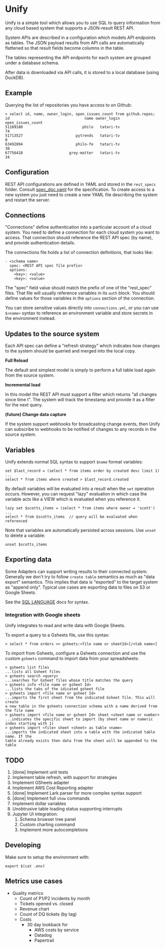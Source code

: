 # Unify

Unify is a simple tool which allows you to use SQL to query information from any
cloud based system that supports a JSON-result REST API. 

System APIs are described in a configuration which models API endpoints as tables.
The JSON payload results from API calls are automatically flattened so that
result fields become columns in the table.

The tables representing the API endpoints for each system are grouped under a database schema.

After data is downloaded via API calls, it is stored to a local database (using DuckDB).

## Example

Querying the list of repositories you have access to on Github:

    > select id, name, owner_login, open_issues_count from github.repos;
    id                                  name owner_login  open_issues_count
    51189180                           philo   tatari-tv                 74
    51713527                        pytrends   tatari-tv                  0
    63492894                        philo-fe   tatari-tv                 30
    67756418                     grey-matter   tatari-tv                 34

## Configuration

REST API configurations are defined in YAML and stored in the `rest_specs` folder.
Consult [spec_doc.yaml](./rest_specs/spec_doc.yaml) for the specification. To
create access to a new system you just need to create a new YAML file describing
the system and restart the server.

## Connections

"Connections" define authentication into a particular account of a cloud system.
You need to define a connection for each cloud system you want to access. That
connection should reference the REST API spec (by name), and provide authentication
details.

The connections file holds a list of connection definitions, that looks like:

    - <schema name>
      spec: <REST API spec file prefix>
      options:
        <key>: <value>
        <key>: <value>

The "spec" field value should match the prefix of one of the "rest_spec" files. That
file will usually reference variables in its `auth` block. You should define values
for those variables in the `options` section of the connection.

You can store sensitive values directly into `connections.yml`, or you can use
`$<name>` syntax to reference an environment variable and store secrets in the
environment instead.

## Updates to the source system

Each API spec can define a "refresh strategy" which indicates how changes to the
system should be queried and merged into the local copy.

**Full Reload**

The default and simplest model is simply to perform a full table load again from
the source system.

**Incremental load**

In this model the REST API must support a filter which returns "all changes since
time t". The system will track the timestamp and provide it as a filter for the
next query.

**(future) Change data capture**

If the system support webhooks for broadcasting change events, then Unify can subscribe
to webhooks to be notified of changes to any records in the source system.

## Variables

Unify extends normal SQL syntax to support `$name` format variables:

    set $last_record = (select * from items order by created desc limit 1)
    ...
    select * from items where created > $last_record.created

By default variables will be evaluated into a result when the `set` operation occurs.
However, you can request "lazy" evaluation in which case the variable acts like
a VIEW which is evaluated when you reference it.

    lazy set $scotts_items = (select * from items where owner = 'scott')
    ...
    select * from $scotts_items  // query will be evaluated when referenced

Note that variables are automatically persisted across sessions. Use `unset` to
delete a variable:

    unset $scotts_items

## Exporting data

Some Adapters can support writing results to their connected system. Generally we don't
try to follow `create table` semantics as much as "data export" semantics. This implies
that data is "exported" to the target system as "append only". Typical use cases
are exporting data to files on S3 or Google Sheets. 

See the [SQL LANGUAGE](docs/SQL_LANGUAGE.md) docs for syntax.

### Integration with Google sheets

Unify integrates to read and write data with Google Sheets.

To export a query to a Gsheets file, use this syntax:

    > select * from orders >> gsheets:<file name or sheetId>[/<tab name>]


To import from Gsheets, configure a Gsheets connection and use the custom
`gsheets` command to import data from your spreadsheets:

    > gsheets list files
    ...lists all Gsheet files
    > gsheets search <query>
    ...searches for Gsheet files whose title matches the query
    > gsheets info <file name or gsheet Id>
    ...lists the tabs of the idicated gsheet file
    > gsheets import <file name or gsheet Id> 
    ...imports the first sheet from the indicated Gsheet file. This will create
    a new table in the gsheets connection schema with a name derived from the file name
    > gsheets import <file name or gsheet Id> sheet <sheet name or number>
    ...indicates the specific sheet to import (by sheet name or numeric index starting with 1)
    > gsheets import <file> sheet <sheet> as table <name>
    ...imports the indicated sheet into a table with the indicated table name. If the
    table already exists then data from the sheet will be appended to the table

## TODO

1. [done] Implement unit tests
1. Implement table refresh, with support for strategies
1. Implement GSheets adapter
1. Implement AWS Cost Reporting adapter
1. [done] Implement Lark parser for more complex syntax support
1. [done] Implement full `show` commands
1. Implement dollar variables
1. Unobtrusive table loading status supporting interrupts
1. Jupyter UI integration: 
    1. Schema browser tree panel
    1. Custom charting command
    1. Implement more autocompletions

## Developing

Make sure to setup the environment with:

    export $(cat .env)
    
## Metrics use cases

- Quality metrics
  - Count of P1/P2 incidents by month
  - Tickets opened vs. closed
  - Revenue chart
  - Count of DQ tickets (by tag)
  - Costs
    - 30 day lookback for
      - AWS costs by service
      - Datadog
      - Papertrail
